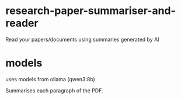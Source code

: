 # research-paper-summariser-and-reader
Read your papers/documents using summaries generated by AI


# models
uses models from ollama (qwen3:8b)

Summarises each paragraph of the PDF.

